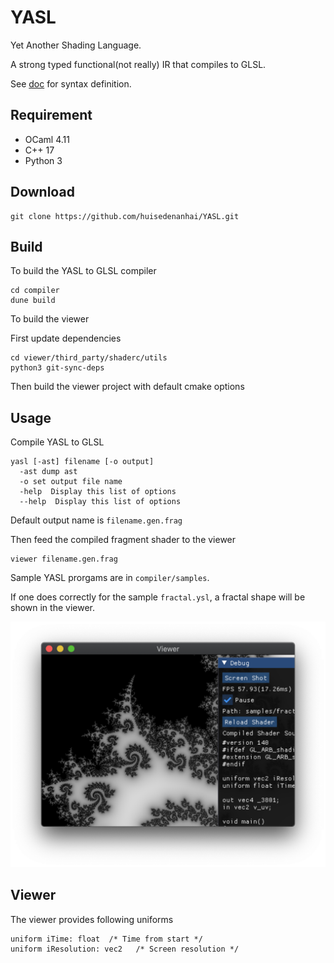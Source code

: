 # YASL

Yet Another Shading Language.

A strong typed functional(not really) IR that compiles to GLSL.

See [doc](compiler/doc/definitions.md) for syntax definition.

## Requirement

+ OCaml 4.11
+ C++ 17
+ Python 3

## Download

```
git clone https://github.com/huisedenanhai/YASL.git
```

## Build

To build the YASL to GLSL compiler

```
cd compiler
dune build
```

To build the viewer

First update dependencies

```
cd viewer/third_party/shaderc/utils
python3 git-sync-deps
```

Then build the viewer project with default cmake options

## Usage

Compile YASL to GLSL

```
yasl [-ast] filename [-o output]
  -ast dump ast
  -o set output file name
  -help  Display this list of options
  --help  Display this list of options
```

Default output name is `filename.gen.frag`

Then feed the compiled fragment shader to the viewer

```
viewer filename.gen.frag
```

Sample YASL prorgams are in `compiler/samples`.

If one does correctly for the sample `fractal.ysl`, a fractal shape will be shown in the viewer.

![](imgs/viewer-demo.png)

## Viewer

The viewer provides following uniforms

```
uniform iTime: float  /* Time from start */
uniform iResolution: vec2   /* Screen resolution */
```
